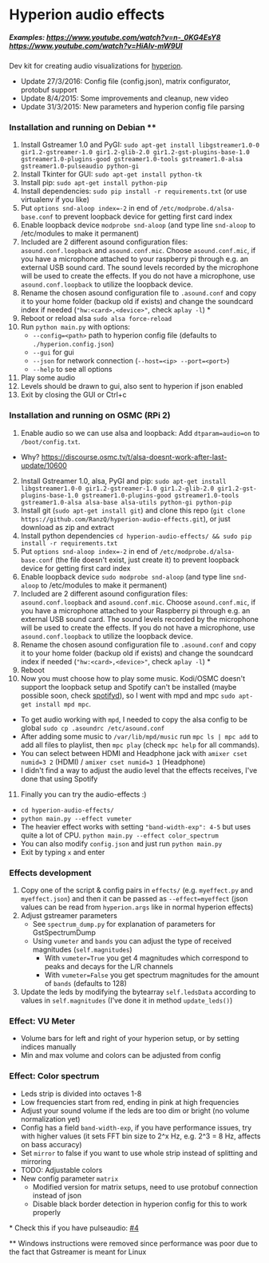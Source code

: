 Hyperion audio effects
======================

##### Examples: https://www.youtube.com/watch?v=n-_0KG4EsY8 https://www.youtube.com/watch?v=HiAlv-mW9UI

Dev kit for creating audio visualizations for [hyperion](https://github.com/tvdzwan/hyperion).

- Update 27/3/2016: Config file (config.json), matrix configurator, protobuf support
- Update 8/4/2015: Some improvements and cleanup, new video
- Update 31/3/2015: New parameters and hyperion config file parsing

### Installation and running on Debian **

1. Install Gstreamer 1.0 and PyGI: `sudo apt-get install libgstreamer1.0-0 gir1.2-gstreamer-1.0 gir1.2-glib-2.0 gir1.2-gst-plugins-base-1.0 gstreamer1.0-plugins-good gstreamer1.0-tools gstreamer1.0-alsa gstreamer1.0-pulseaudio python-gi`
2. Install Tkinter for GUI: `sudo apt-get install python-tk`
3. Install pip: `sudo apt-get install python-pip`
4. Install dependencies: `sudo pip install -r requirements.txt` (or use virtualenv if you like)
5. Put `options snd-aloop index=-2` in end of `/etc/modprobe.d/alsa-base.conf` to prevent loopback device for getting first card index
6. Enable loopback device `modprobe snd-aloop` (and type line `snd-aloop` to /etc/modules to make it permanent)
7. Included are 2 different asound configuration files: `asound.conf.loopback` and `asound.conf.mic`. Choose `asound.conf.mic`, if you have a microphone attached to your raspberry pi through e.g. an external USB sound card. The sound levels recorded by the microphone will be used to create the effects. If you do not have a microphone, use `asound.conf.loopback` to utilize the loopback device.
8. Rename the chosen asound configuration file to  `.asound.conf` and copy it to your home folder (backup old if exists) and change the soundcard index if needed (`"hw:<card>,<device>"`, check `aplay -l`) *
9. Reboot or reload alsa `sudo alsa force-reload`
10. Run `python main.py` with options:
	- `--config=<path>` path to hyperion config file (defaults to `./hyperion.config.json`)
	- `--gui` for gui
	- `--json` for network connection (`--host=<ip> --port=<port>`)
	- `--help` to see all options
11. Play some audio
12. Levels should be drawn to gui, also sent to hyperion if json enabled
13. Exit by closing the GUI or Ctrl+c

### Installation and running on OSMC (RPi 2)

1. Enable audio so we can use alsa and loopback: Add `dtparam=audio=on` to `/boot/config.txt`.
  - Why? https://discourse.osmc.tv/t/alsa-doesnt-work-after-last-update/10600
2. Install Gstreamer 1.0, alsa, PyGI and pip: `sudo apt-get install libgstreamer1.0-0 gir1.2-gstreamer-1.0 gir1.2-glib-2.0 gir1.2-gst-plugins-base-1.0 gstreamer1.0-plugins-good gstreamer1.0-tools gstreamer1.0-alsa alsa-base alsa-utils python-gi python-pip`
3. Install git (`sudo apt-get install git`) and clone this repo (`git clone https://github.com/RanzQ/hyperion-audio-effects.git`), or just download as zip and extract
4. Install python dependencies `cd hyperion-audio-effects/ && sudo pip install -r requirements.txt`
5. Put `options snd-aloop index=-2` in end of `/etc/modprobe.d/alsa-base.conf` (the file doesn't exist, just create it) to prevent loopback device for getting first card index
6. Enable loopback device `sudo modprobe snd-aloop` (and type line `snd-aloop` to /etc/modules to make it permanent)
7. Included are 2 different asound configuration files: `asound.conf.loopback` and `asound.conf.mic`. Choose `asound.conf.mic`, if you have a microphone attached to your Raspberry pi through e.g. an external USB sound card. The sound levels recorded by the microphone will be used to create the effects. If you do not have a microphone, use `asound.conf.loopback` to utilize the loopback device.
8. Rename the chosen asound configuration file to  `.asound.conf` and copy it to your home folder (backup old if exists) and change the soundcard index if needed (`"hw:<card>,<device>"`, check `aplay -l`) *
9. Reboot
10. Now you must choose how to play some music. Kodi/OSMC doesn't support the loopback setup and Spotify can't be installed (maybe possible soon, check [spotifyd](https://github.com/Spotifyd/spotifyd)), so I went with mpd and mpc `sudo apt-get install mpd mpc`.
  - To get audio working with `mpd`, I needed to copy the alsa config to be global `sudo cp .asoundrc /etc/asound.conf`
  - After adding some music to `/var/lib/mpd/music` run `mpc ls | mpc add` to add all files to playlist, then `mpc play` (check `mpc help` for all commands).
  - You can select between HDMI and Headphone jack with `amixer cset numid=3 2` (HDMI) / `amixer cset numid=3 1` (Headphone)
  - I didn't find a way to adjust the audio level that the effects receives, I've done that using Spotify
11. Finally you can try the audio-effects :)
  - `cd hyperion-audio-effects/`
  - `python main.py --effect vumeter`
  - The heavier effect works with setting `"band-width-exp": 4-5` but uses quite a lot of CPU. `python main.py --effect color_spectrum`
  - You can also modify `config.json` and just run `python main.py`
  - Exit by typing `x` and enter

### Effects development
1. Copy one of the script & config pairs in `effects/` (e.g. `myeffect.py` and `myeffect.json`) and then it can be passed as `--effect=myeffect` (json values can be read from `hyperion.args` like in normal hyperion effects)
2. Adjust gstreamer parameters
   - See `spectrum_dump.py` for explanation of parameters for GstSpectrumDump
   - Using `vumeter` and `bands` you can adjust the type of received magnitudes (`self.magnitudes`)
      * With `vumeter=True` you get 4 magnitudes which correspond to peaks and decays for the L/R channels
      * With `vumeter=False` you get spectrum magnitudes for the amount of `bands` (defaults to 128)
3. Update the leds by modifying the bytearray `self.ledsData` according to values in `self.magnitudes` (I've done it in method `update_leds()`)

### Effect: VU Meter
- Volume bars for left and right of your hyperion setup, or by setting indices manually
- Min and max volume and colors can be adjusted from config

### Effect: Color spectrum
- Leds strip is divided into octaves 1-8
- Low frequencies start from red, ending in pink at high frequencies
- Adjust your sound volume if the leds are too dim or bright (no volume normalization yet)
- Config has a field `band-width-exp`, if you have performance issues, try with higher values (it sets FFT bin size to 2^x Hz, e.g. 2^3 = 8 Hz, affects on bass accuracy)
- Set `mirror` to false if you want to use whole strip instead of splitting and mirroring
- TODO: Adjustable colors
- New config parameter `matrix`
  - Modified version for matrix setups, need to use protobuf connection instead of json
  - Disable black border detection in hyperion config for this to work properly

\* Check this if you have pulseaudio: [#4](https://github.com/RanzQ/hyperion-audio-effects/issues/4#issuecomment-67764593)

\** Windows instructions were removed since performance was poor due to the fact that Gstreamer is meant for Linux
